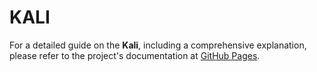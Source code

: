 # KALI

For a detailed guide on the **Kali**, including a comprehensive explanation, please refer to the project's documentation at [GitHub Pages](https://sne-m23-sn.github.io/Vulnerable-Nodes-Lab/#5-Kali).
